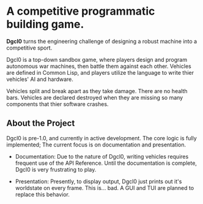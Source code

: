 # A competitive programmatic building game.
**Dgcl0** turns the engineering challenge of designing a robust machine into a competitive sport.

Dgcl0 is a top-down sandbox game, where players design and program autonomous war machines, then battle them against each other.
Vehicles are defined in Common Lisp, and players utilize the language to write thier vehicles' AI and hardware.

Vehicles split and break apart as they take damage. There are no health bars. Vehicles are declared destroyed when they are missing so many components that thier software crashes.

## About the Project

Dgcl0 is pre-1.0, and currently in active development. The core logic is fully implemented; The current focus is on documentation and presentation.

* Documentation:
Due to the nature of Dgcl0, writing vehicles requires frequent use of the API Reference. Until the documentation is complete, Dgcl0 is very frustrating to play.

* Presentation:
Presently, to display output, Dgcl0 just prints out it's worldstate on every frame. This is... bad. A GUI and TUI are planned to replace this behavior.
